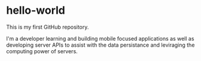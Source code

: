 # hello-world
This is my first GitHub repository.

I'm a developer learning and building mobile focused applications as well as developing server APIs to assist with the data persistance and leviraging the computing power of servers.
